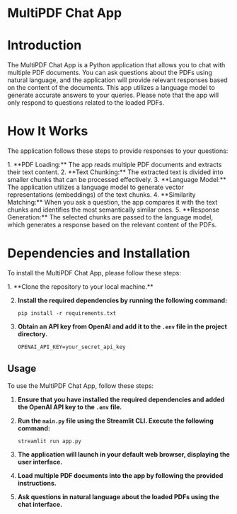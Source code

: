 # MultiPDF Chat App

# Introduction
<p>The MultiPDF Chat App is a Python application that allows you to chat with multiple PDF documents. You can ask questions about the PDFs using natural language, and the application will provide relevant responses based on the content of the documents. This app utilizes a language model to generate accurate answers to your queries. Please note that the app will only respond to questions related to the loaded PDFs.</p>

# How  It Works
<p>The application follows these steps to provide responses to your questions:</p>
1. **PDF Loading:** The app reads multiple PDF documents and extracts their text content.
2. **Text Chunking:** The extracted text is divided into smaller chunks that can be processed effectively.
3. **Language Model:** The application utilizes a language model to generate vector representations (embeddings) of the text chunks.
4. **Similarity Matching:** When you ask a question, the app compares it with the text chunks and identifies the most semantically similar ones.
5. **Response Generation:** The selected chunks are passed to the language model, which generates a response based on the relevant content of the PDFs.

# Dependencies and Installation
 <p>To install the MultiPDF Chat App, please follow these steps:</p>
   1. **Clone the repository to your local machine.**

2. **Install the required dependencies by running the following command:**

    ```
    pip install -r requirements.txt
    ```

3. **Obtain an API key from OpenAI and add it to the `.env` file in the project directory.**

    ```shell
    OPENAI_API_KEY=your_secret_api_key
    ```

## Usage

To use the MultiPDF Chat App, follow these steps:

1. **Ensure that you have installed the required dependencies and added the OpenAI API key to the `.env` file.**

2. **Run the `main.py` file using the Streamlit CLI. Execute the following command:**

    ```
    streamlit run app.py
    ```

3. **The application will launch in your default web browser, displaying the user interface.**

4. **Load multiple PDF documents into the app by following the provided instructions.**

5. **Ask questions in natural language about the loaded PDFs using the chat interface.**

